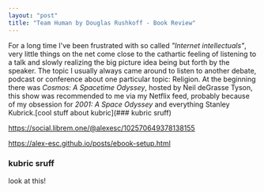 ```yaml
---
layout: "post"
title: "Team Human by Douglas Rushkoff - Book Review"
---
```




<!--more-->

<!--
![](https://i.imgur.com/u1m1ki0.png)
-->

For a long time I've been frustrated with so called *"Internet intellectuals"*, very little things on the net come close to the cathartic feeling of listening to a talk and slowly realizing the big picture idea being but forth by the speaker. The topic I usually always came around to listen to another debate, podcast or conference about one particular topic: Religion. At the beginning there was *Cosmos: A Spacetime Odyssey*, hosted by Neil deGrasse Tyson, this show was recommended to me via my Netflix feed, probably because of my obsession for *2001: A Space Odyssey* and everything Stanley Kubrick.[cool stuff about kubric](### kubric sruff)

https://social.librem.one/@alexesc/102570649378138155

https://alex-esc.github.io/posts/ebook-setup.html

### kubric sruff

look at this!